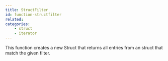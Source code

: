 ```yaml
---
title: StructFilter
id: function-structfilter
related:
categories:
    - struct
    - iterator
---
```


This function creates a new Struct that returns all entries from an struct that match the given filter.